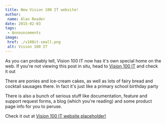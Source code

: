 ```yaml
---
title: New Vision 100 IT website!
author:
 name: Alan Reader
date: 2015-02-03
tags:
 - Announcements
image:
 href: ./v100it-small.png
 alt: Vision 100 IT
---
```


As you can probably tell, Vision 100 IT now has it's own special home on the web. If you're not viewing this post in situ, head to [Vision 100 IT](#) and check it out

There are ponies and ice-cream cakes, as well as lots of fairy bread and cocktail sausages there. In fact it's just like a primary school birthday party

There is also a bunch of serious stuff like documentation, feature and support request forms, a blog (which you're reading) and some product page info for you to peruse.

Check it out at [Vision 100 IT website placeholder!](#)
